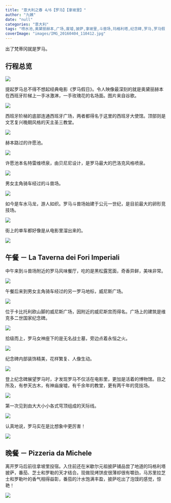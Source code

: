 ```yaml
---
title: "意大利之春 4/6【罗马】【拿坡里】"
author: "九姨"
date: "null"
categories: "意大利"
tags: "喷水池,奥黛丽赫本,广场,废墟,披萨,拿坡里,斗兽场,玛格利塔,纪念碑,罗马,罗马假日,许愿池"
coverImage: "images/IMG_20160404_110412.jpg"
---
```


出了梵蒂冈就是罗马。

## 行程总览

![](images/Screen-Shot-2018-10-21-at-15.53.39.png)

提起罗马总不得不想起经典电影《罗马假日》。令人映像最深刻的就是奥黛丽赫本在西班牙阶梯上一手冰激淋，一手玫瑰花的名场面。图片来自谷歌。

![](images/Rome.png)

西班牙阶梯的底部连通西班牙广场，两者都得名于这里的西班牙大使馆。顶部则是文艺复兴晚期风格的天主圣三教堂。

![](images/IMG_20160404_090255-e1539510269966.jpg)

赫本路过的许愿池。

![](images/许愿池.jpg)

许愿池本名特雷维喷泉，由贝尼尼设计，是罗马最大的巴洛克风格喷泉。

![](images/IMG_20160404_092452-e1539510225564.jpg)

男女主角骑车经过的斗兽场。

![](images/斗兽场.jpg)

如今是车水马龙，游人如织。罗马斗兽场始建于公元一世纪，是目前最大的卵形竞技场。

![](images/IMG_20160404_125528.jpg)

街上的单车都好像是从电影里溜出来的。

![](images/IMG_20160404_091919-e1539510253499.jpg)

## 午餐 － La Taverna dei Fori Imperiali

中午来到斗兽场附近的罗马风味餐厅，吃的是黑松露宽面，奇香异鲜，美味非常。

![](images/IMG_0453.jpg)

午餐后来到男女主角骑车经过的另一罗马地标，威尼斯广场。

![](images/威尼斯广场.jpg)

位于卡比托利欧山脚的威尼斯广场，因附近的威尼斯宫而得名。广场上的建筑是维克多二世国家纪念碑。

![](images/IMG_20160404_100447.jpg)

拾级而上，罗马女神座下的是无名战士墓，旁边点着永恒之火。

![](images/IMG_20160404_103404.jpg)

纪念碑内部装饰精美，花样繁复、人像生动。

![](images/IMG_20160404_104015.jpg)

登上纪念碑展望罗马时，才发现罗马不仅活在电影里，更加是活着的博物馆。目之所及，有参天古木，有神庙废墟，有千余年的教堂，更有两千年的竞技场。

![](images/IMG_20160404_111012.jpg)

第一次见到由大大小小各式穹顶组成的天际线。

![](images/IMG_20160404_104604.jpg)

认真地说，罗马实在是比想象中更厉害！

![](images/IMG_20160404_110412.jpg)

## 晚餐 － Pizzeria da Michele

离开罗马后前往拿坡里投宿。入住前还在米歇尔元祖披萨铺品尝了地道的玛格利塔披萨，番茄、芝士和罗勒的天才结合。现做现烤饼皮很薄却很有嚼劲，马苏里拉芝士和罗勒叶的香气相得益彰，番茄的汁水饱满丰盈，披萨吃出了泡馍的感觉，惊艳！

![](images/IMG_0550.jpg)
